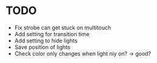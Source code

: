 # TODO

- Fix strobe can get stuck on multitouch 
- Add setting for transition time
- Add setting to hide lights
- Save position of lights
- Check color only changes when light niy on? -> good?